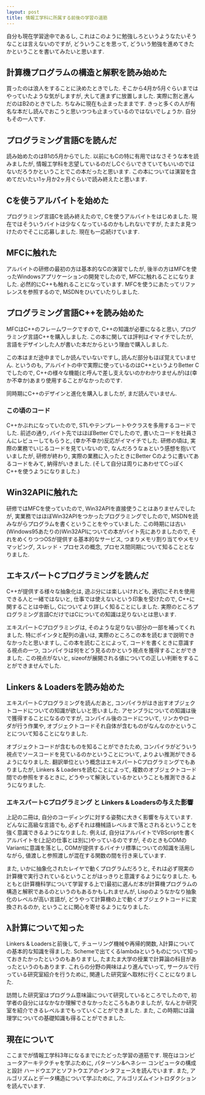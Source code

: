 ```yaml
---
layout: post
title: 情報工学科に所属する前後の学習の道筋
---
```

自分も現在学習途中であるし, これはこのように勉強しろというようなたいそうなことは言えないのですが, どういうことを思って, どういう勉強を進めてきたかということを書いてみたいと思います.

## 計算機プログラムの構造と解釈を読み始めた
買ったのは浪人をすることに決めたときでした. そこから4月か5月ぐらいまではやっていたような気がしますが, 大して進まずに放置しました. 実際に割と進んだのはB2のときでした. ちなみに現在も止まったままです. きっと多くの人が有名な本だし読んでおこうと思いつつも止まっているのではないでしょうか. 自分もその一人です.

## プログラミング言語Cを読んだ
読み始めたのはB1の5月からでした. 以前にもCの特に有用ではなさそうな本を読みましたが, 情報工学科を志望しているのだしCぐらいできていてもいいのではないだろうかということでこの本だったと思います. この本については演習を含めてだいたい1ヶ月か2ヶ月ぐらいで読み終えたと思います.

## Cを使うアルバイトを始めた
プログラミング言語Cを読み終えたので, Cを使うアルバイトをはじめました. 現在ではそういうバイトは少なくなっているのかもしれないですが, たまたま見つけたのでそこに応募しました. 現在も一応続けています.

## MFCに触れた
アルバイトの研修の最初の方は基本的なCの演習でしたが, 後半の方はMFCを使ったWindowsアプリケーションの開発でしたので, MFCに触れることになりました. 必然的にC++も触れることになっています. MFCを使うにあたってリファレンスを参照するので, MSDNをひいていたりしました.

## プログラミング言語C++を読み始めた
MFCはC++のフレームワークですので, C++の知識が必要になると思い, プログラミング言語C++を購入しました. この本に関しては評判はイマイチでしたが, 言語をデザインした人が書いた本だからという理由で購入しました.

この本はまだ途中までしか読んでいないですし, 読んだ部分もほぼ覚えていません. というのも, アルバイトの中で実際に使っているのはC++というよりBetter Cでしたので, C++の様々な機能(と呼んで差し支えないのかわかりませんが)は(幸か不幸か)あまり使用することがなかったのです.

同時期にC++のデザインと進化を購入しましたが, まだ読んでいません.

### この頃のコード
C++かぶれになっていたので, STLやテンプレートやクラスを多用するコードでした. 前述の通り, バイト先ではほぼBetter Cでしたので, 書いたコードを社員さんにレビューしてもらうと, (幸か不幸か)反応がイマイチでした. 研修の頃は, 実際の業務でいじるコードを見ていないので, なんだろうなぁという感想を抱いていましたが, 研修が終わり, 実際の業務に入ったときにBetter Cのように書いてあるコードをみて, 納得がいきました. (そして自分は周りにあわせてCっぽくC++を使うようになりました.)

## Win32APIに触れた
研修ではMFCを使っていたので, Win32APIを直接使うことはありませんでしたが, 実業務ではほぼWin32APIをつかったプログラミングでしたので, MSDNを読みながらプログラムを書くということをやっていました. この時期には古い(Windows95あたりの)Win32APIについての本がバイト先にありましたので, それをめくりつつOSが提供する基本的なサービス, つまりメモリ割り当てやメモリマッピング, スレッド・プロセスの概念, プロセス間同期について知ることとなりました.

## エキスパートCプログラミングを読んだ
C++が提供する様々な抽象化は, 遊ぶ分には楽しいけれども, 適切にそれを使用できる人と一緒ではないと, 仕事では使えないという印象を受けたので, C++に関することは中断し, Cについてより詳しく知ることにしました. 実際のところプログラミング言語CだけではCについての知識は足りないとは思います.

エキスパートCプログラミングは, そのような足りない部分の一部を補ってくれました. 特にポインタと配列の違いは, 実際のところこの本を読むまで説明できなかったと思いますし, この本を読むことによって, コードを書くときに意識する視点の一つ, コンパイラは何をどう見るのかという視点を獲得することができました. この視点がないと, sizeofが展開される値についての正しい判断をすることができませんでした.

## Linkers & Loadersを読み始めた
エキスパートCプログラミングを読んだあと, コンパイラがはき出すオブジェクトコードについての知識が欲しいと思いました. アセンブラについての知識は後で獲得することになるのですが, コンパイル後のコードについて, リンカやローダが行う作業や, オブジェクトコードそれ自体が含むものがなんなのかということについて知ることになりました.

オブジェクトコードが含むものを知ることができたため, コンパイラがどういう視点でソースコードを見ているのかということについて, よりよい推測ができるようになりました. 翻訳単位という概念はエキスパートCプログラミングでもありましたが, Linkers & Loadersを読むことによって, 複数のオブジェクトコード間での参照をするときに, どうやって解決しているかということも推測できるようになりました.

### エキスパートCプログラミング と Linkers & Loadersの与えた影響
上記の二冊は, 自分のコーディングに対する姿勢に大きく影響を与えています. どんなに高級な言語でも, 必ずそれは機械語レベルまで落とされるということを強く意識できるようになりました. 例えば, 自分はアルバイトでVBScriptを書くアルバイトを(上記の仕事とは別に)やっているのですが, そのときもCOMのVariantに意識を落とし, COMが提供するバイナリ標準についての知識を活用しながら, 値渡しと参照渡しが混在する関数の間を行き来しています.

また, いかに抽象化されたレイヤで動くプログラムだろうと, それは必ず現実の計算機で実行されているということがはっきりと意識するようになりました. もともと(計算機科学について学習する上で)最初に選んだ本が計算機プログラムの構造と解釈であるのというのもあるかもしれませんが, Lispのようなかなり抽象化のレベルが高い言語が, どうやって計算機の上で動くオブジェクトコードに変換されるのか, ということに関心を寄せるようになりました.

## λ計算について知った
Linkers & Loadersと前後して, チューリング機械や再帰的関数, λ計算についての基本的な知識を得ました. Schemeで出てくるlambdaというものについて知っておきたかったというのもありますし, たまたま大学の授業で計算論の科目があったというのもあります. これらの分野の興味はより進んでいって, サークルで行っている研究室紹介を行うために, 関連した研究室へ取材に行くことになりました.

訪問した研究室はプログラム意味論について研究しているところでしたので, 初学者の自分にはなかなか理解できなかったところもありましたが, なんとか研究室を紹介できるレベルまでもっていくことができました. また, この時期には論理学についての基礎知識も得ることができました.

## 現在について

ここまでが情報工学科3年になるまでにたどった学習の道筋です. 現在はコンピュータアーキテクチャを学ぶために, パターソン&ヘネシー コンピュータの構成と設計 ハードウエアとソフトウエアのインタフェースを読んでいます. また, アルゴリズムとデータ構造について学ぶために, アルゴリズムイントロダクションを読んでいます.

